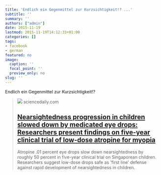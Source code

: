 ```yaml
---
title: 'Endlich ein Gegenmittel zur Kurzsichtigkeit!? ...'
subtitle: ''
summary: ''
authors: ["admin"]
date: 2015-11-19
lastmod: 2015-11-19T14:12:33+01:00
categories: []
tags:
- facebook
- german
featured: no
image:
  caption: ''
  focal_point: ''
  preview_only: no
slug: ''
---
```

Endlich ein Gegenmittel zur Kurzsichtigkeit!?
> [![](https://www.sciencedaily.com/images/scidaily-icon.png)](http://www.sciencedaily.com/releases/2015/11/151116212649.htm)
> sciencedaily.com
> ## [Nearsightedness progression in children slowed down by medicated eye drops: Researchers present findings on five-year clinical trial of low-dose atropine for myopia](http://www.sciencedaily.com/releases/2015/11/151116212649.htm)
>
>Atropine .01 percent eye drops slow down nearsightedness by roughly 50 percent in five-year clinical trial on Singaporean children. Researchers suggest low-dose drops safe as 'first line' defense against rapid development of nearsightedness in children.


